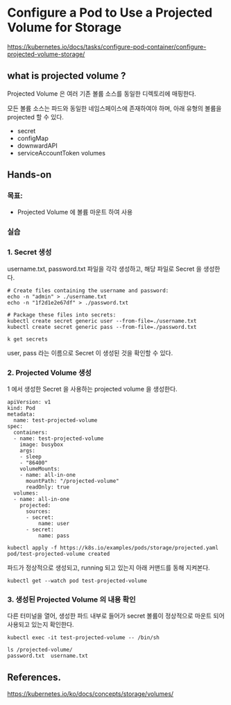 # Configure a Pod to Use a Projected Volume for Storage

https://kubernetes.io/docs/tasks/configure-pod-container/configure-projected-volume-storage/

## what is projected volume ?

Projected Volume 은 여러 기존 볼륨 소스를 동일한 디렉토리에 매핑한다.

모든 볼륨 소스는 파드와 동일한 네임스페이스에 존재하여야 하며, 아래 유형의 볼륨을 projected 할 수 있다.

- secret
- configMap
- downwardAPI
- serviceAccountToken volumes

## Hands-on

### 목표:

- Projected Volume 에 볼륨 마운트 하여 사용

### 실습

### 1. Secret 생성

username.txt, password.txt 파일을 각각 생성하고, 해당 파일로 Secret 을 생성한다.

```
# Create files containing the username and password:
echo -n "admin" > ./username.txt
echo -n "1f2d1e2e67df" > ./password.txt

# Package these files into secrets:
kubectl create secret generic user --from-file=./username.txt
kubectl create secret generic pass --from-file=./password.txt

```

```
k get secrets
```

user, pass 라는 이름으로 Secret 이 생성된 것을 확인할 수 있다.

### 2. Projected Volume 생성

1 에서 생성한 Secret 을 사용하는 projected volume 을 생성한다.

```
apiVersion: v1
kind: Pod
metadata:
  name: test-projected-volume
spec:
  containers:
  - name: test-projected-volume
    image: busybox
    args:
    - sleep
    - "86400"
    volumeMounts:
    - name: all-in-one
      mountPath: "/projected-volume"
      readOnly: true
  volumes:
  - name: all-in-one
    projected:
      sources:
      - secret:
          name: user
      - secret:
          name: pass
```

```
kubectl apply -f https://k8s.io/examples/pods/storage/projected.yaml
pod/test-projected-volume created
```

파드가 정상적으로 생성되고, running 되고 있는지 아래 커맨드를 동해 지켜본다.

```
kubectl get --watch pod test-projected-volume

```

### 3. 생성된 Projected Volume 의 내용 확인

다른 터미널을 열어, 생성한 파드 내부로 들어가 secret 볼륨이 정상적으로 마운트 되어 사용되고 있는지 확인한다.

```
kubectl exec -it test-projected-volume -- /bin/sh
```

```
ls /projected-volume/
password.txt  username.txt
```

## References.

https://kubernetes.io/ko/docs/concepts/storage/volumes/
